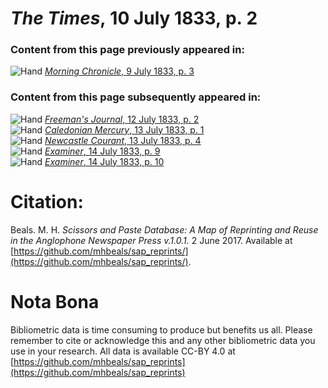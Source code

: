 # *The Times*, 10 July 1833, p. 2  
  
### Content from this page previously appeared in:  
![Hand](http://scissorsandpaste.net/wp-content/uploads/2017/06/smallhandpointer.png) [*Morning Chronicle*, 9 July 1833, p. 3](https://mhbeals.github.io/sap_html/Morning-Chronicle/Morning-Chronicle-9-July-1833-p-3)  
  
### Content from this page subsequently appeared in:  
![Hand](http://scissorsandpaste.net/wp-content/uploads/2017/06/smallhandpointer.png) [*Freeman's Journal*, 12 July 1833, p. 2](https://mhbeals.github.io/sap_html/Freeman's-Journal/Freeman's-Journal-12-July-1833-p-2)  
![Hand](http://scissorsandpaste.net/wp-content/uploads/2017/06/smallhandpointer.png) [*Caledonian Mercury*, 13 July 1833, p. 1](https://mhbeals.github.io/sap_html/Caledonian-Mercury/Caledonian-Mercury-13-July-1833-p-1)  
![Hand](http://scissorsandpaste.net/wp-content/uploads/2017/06/smallhandpointer.png) [*Newcastle Courant*, 13 July 1833, p. 4](https://mhbeals.github.io/sap_html/Newcastle-Courant/Newcastle-Courant-13-July-1833-p-4)  
![Hand](http://scissorsandpaste.net/wp-content/uploads/2017/06/smallhandpointer.png) [*Examiner*, 14 July 1833, p. 9](https://mhbeals.github.io/sap_html/Examiner/Examiner-14-July-1833-p-9)  
![Hand](http://scissorsandpaste.net/wp-content/uploads/2017/06/smallhandpointer.png) [*Examiner*, 14 July 1833, p. 10](https://mhbeals.github.io/sap_html/Examiner/Examiner-14-July-1833-p-10)  


# Citation: 

Beals. M. H. *Scissors and Paste Database: A Map of Reprinting and Reuse in the Anglophone Newspaper Press v.1.0.1.* 2 June 2017. Available at [https://github.com/mhbeals/sap_reprints/](https://github.com/mhbeals/sap_reprints/). 

# Nota Bona

Bibliometric data is time consuming to produce but benefits us all. Please remember to cite or acknowledge this and any other bibliometric data you use in your research. All data is available CC-BY 4.0 at [https://github.com/mhbeals/sap_reprints](https://github.com/mhbeals/sap_reprints)
